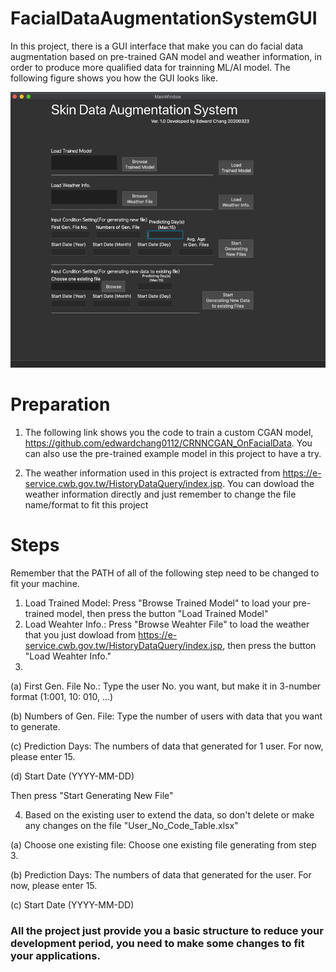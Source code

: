 # FacialDataAugmentationSystemGUI
In this project, there is a GUI interface that make you can do facial data augmentation based on pre-trained GAN model and weather information, in order to produce more qualified data for trainning ML/AI model. The following figure shows you how the GUI looks like.

![image](https://github.com/edwardchang0112/FacialDataAugmentationSystemGUI/blob/master/GUI_Fig.png)

# Preparation

1. The following link shows you the code to train a custom CGAN model, https://github.com/edwardchang0112/CRNNCGAN_OnFacialData. You can also use the pre-trained example model in this project to have a try.

2. The weather information used in this project is extracted from https://e-service.cwb.gov.tw/HistoryDataQuery/index.jsp. You can dowload the weather information directly and just remember to change the file name/format to fit this project

# Steps

Remember that the PATH of all of the following step need to be changed to fit your machine.

1. Load Trained Model: Press "Browse Trained Model" to load your pre-trained model, then press the button "Load Trained Model"
2. Load Weahter Info.: Press "Browse  Weahter File" to load the weather that you just dowload from https://e-service.cwb.gov.tw/HistoryDataQuery/index.jsp, then press the button "Load Weahter Info."
3. 

  (a) First Gen. File No.: Type the user No. you want, but make it in 3-number format (1:001, 10: 010, ...)
  
  (b) Numbers of Gen. File: Type the number of users with data that you want to generate.
  
  (c) Prediction Days: The numbers of data that generated for 1 user. For now, please enter 15.
  
  (d) Start Date (YYYY-MM-DD)
  
  Then press "Start Generating New File"
  
4. Based on the existing user to extend the data, so don't delete or make any changes on the file "User_No_Code_Table.xlsx"

  (a) Choose one existing file: Choose one existing file generating from step 3.
  
  (b) Prediction Days: The numbers of data that generated for the user. For now, please enter 15.
  
  (c) Start Date (YYYY-MM-DD)

### All the project just provide you a basic structure to reduce your development period, you need to make some changes to fit your applications.
